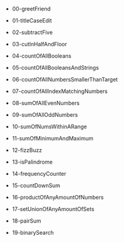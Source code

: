 - 00-greetFriend
- 01-titleCaseEdit
- 02-subtractFive
- 03-cutInHalfAndFloor

- 04-countOfAllBooleans
- 05-countOfAllBooleansAndStrings
- 06-countOfAllNumbersSmallerThanTarget
- 07-countOfAllIndexMatchingNumbers

- 08-sumOfAllEvenNumbers
- 09-sumOfAllOddNumbers
- 10-sumOfNumsWithinARange
- 11-sumOfMinimumAndMaximum

- 12-fizzBuzz
- 13-isPalindrome
- 14-frequencyCounter
- 15-countDownSum

- 16-productOfAnyAmountOfNumbers
- 17-setUnionOfAnyAmountOfSets
- 18-pairSum
- 19-binarySearch
